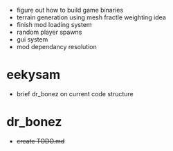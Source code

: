 - figure out how to build game binaries
- terrain generation using mesh fractle weighting idea
- finish mod loading system
- random player spawns
- gui system
- mod dependancy resolution

eekysam
=======
  - brief dr_bonez on current code structure
  
dr_bonez
========
  - ~~create TODO.md~~
